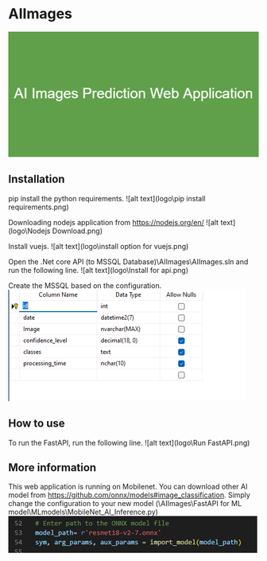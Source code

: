 # AIImages

![alt text](logo\AI_Images_Prediction_Web_Application.png)

## Installation

pip install the python requirements.
![alt text](logo\pip install requirements.png)

Downloading nodejs application from https://nodejs.org/en/
![alt text](logo\Nodejs Download.png)

Install vuejs.
![alt text](logo\install option for vuejs.png)

Open the \.Net core API (to MSSQL Database)\AIImages\AIImages.sln and run the following line.
![alt text](logo\Install for api.png)

Create the MSSQL based on the configuration.
![alt text](logo\tablename.png)

## How to use

To run the FastAPI, run the following line.
![alt text](logo\Run FastAPI.png)

## More information

This web application is running on Mobilenet.
You can download other AI model from https://github.com/onnx/models#image_classification.
Simply change the configuration to your new model (\AIImages\FastAPI for ML model\MLmodels\MobileNet_AI_Inference.py)
![alt text](logo\modelNameChange.png)

